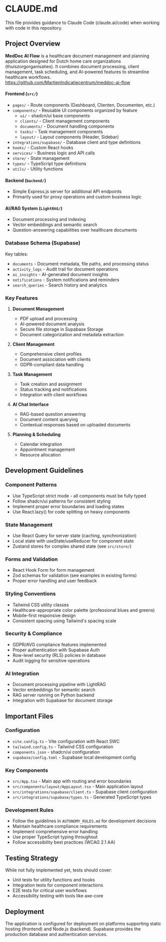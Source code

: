 # CLAUDE.md

This file provides guidance to Claude Code (claude.ai/code) when working with code in this repository.

## Project Overview

**MedDoc AI Flow** is a healthcare document management and planning application designed for Dutch home care organizations (thuiszorgorganisaties). It combines document processing, client management, task scheduling, and AI-powered features to streamline healthcare workflows.
https://github.com/MartienIndicatiecentrum/meddoc-ai-flow

#### Frontend (`src/`)
- `pages/` - Route components (Dashboard, Clienten, Documenten, etc.)
- `components/` - Reusable UI components organized by feature
  - `ui/` - shadcn/ui base components
  - `clients/` - Client management components
  - `documents/` - Document handling components
  - `tasks/` - Task management components
  - `layout/` - Layout components (Header, Sidebar)
- `integrations/supabase/` - Database client and type definitions
- `hooks/` - Custom React hooks
- `services/` - Business logic and API calls
- `store/` - State management
- `types/` - TypeScript type definitions
- `utils/` - Utility functions

#### Backend (`backend/`)
- Simple Express.js server for additional API endpoints
- Primarily used for proxy operations and custom business logic

#### AI/RAG System (`LightRAG/`)
- Document processing and indexing
- Vector embeddings and semantic search
- Question-answering capabilities over healthcare documents

### Database Schema (Supabase)

Key tables:
- `documents` - Document metadata, file paths, and processing status
- `activity_logs` - Audit trail for document operations
- `ai_insights` - AI-generated document insights
- `notifications` - System notifications and reminders
- `search_queries` - Search history and analytics

### Key Features

1. **Document Management**
   - PDF upload and processing
   - AI-powered document analysis
   - Secure file storage in Supabase Storage
   - Document categorization and metadata extraction

2. **Client Management**
   - Comprehensive client profiles
   - Document association with clients
   - GDPR-compliant data handling

3. **Task Management**
   - Task creation and assignment
   - Status tracking and notifications
   - Integration with client workflows

4. **AI Chat Interface**
   - RAG-based question answering
   - Document content querying
   - Contextual responses based on uploaded documents

5. **Planning & Scheduling**
   - Calendar integration
   - Appointment management
   - Resource allocation

## Development Guidelines

### Component Patterns
- Use TypeScript strict mode - all components must be fully typed
- Follow shadcn/ui patterns for consistent styling
- Implement proper error boundaries and loading states
- Use React.lazy() for code splitting on heavy components

### State Management
- Use React Query for server state (caching, synchronization)
- Local state with useState/useReducer for component state
- Zustand stores for complex shared state (see `src/store/`)

### Forms and Validation
- React Hook Form for form management
- Zod schemas for validation (see examples in existing forms)
- Proper error handling and user feedback

### Styling Conventions
- Tailwind CSS utility classes
- Healthcare-appropriate color palette (professional blues and greens)
- Mobile-first responsive design
- Consistent spacing using Tailwind's spacing scale

### Security & Compliance
- GDPR/AVG compliance features implemented
- Proper authentication with Supabase Auth
- Row-level security (RLS) policies in database
- Audit logging for sensitive operations

### AI Integration
- Document processing pipeline with LightRAG
- Vector embeddings for semantic search
- RAG server running on Python backend
- Integration with Supabase for document storage

## Important Files

### Configuration
- `vite.config.ts` - Vite configuration with React SWC
- `tailwind.config.ts` - Tailwind CSS configuration
- `components.json` - shadcn/ui configuration
- `supabase/config.toml` - Supabase local development config

### Key Components
- `src/App.tsx` - Main app with routing and error boundaries
- `src/components/layout/AppLayout.tsx` - Main application layout
- `src/integrations/supabase/client.ts` - Supabase client configuration
- `src/integrations/supabase/types.ts` - Generated TypeScript types

### Development Rules
- Follow the guidelines in `AUTONOMY_RULES.md` for development decisions
- Maintain healthcare compliance requirements
- Implement comprehensive error handling
- Use proper TypeScript typing throughout
- Follow accessibility best practices (WCAG 2.1 AA)

## Testing Strategy

While not fully implemented yet, tests should cover:
- Unit tests for utility functions and hooks
- Integration tests for component interactions
- E2E tests for critical user workflows
- Accessibility testing with tools like axe-core

## Deployment

The application is configured for deployment on platforms supporting static hosting (frontend) and Node.js (backend). Supabase provides the production database and authentication services.